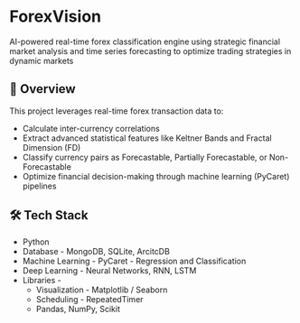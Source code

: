 # ForexVision
AI-powered real-time forex classification engine using strategic financial market analysis and time series forecasting to optimize trading strategies in dynamic markets

## 📌 Overview
This project leverages real-time forex transaction data to:

 - Calculate inter-currency correlations
 - Extract advanced statistical features like Keltner Bands and Fractal Dimension (FD)
 - Classify currency pairs as Forecastable, Partially Forecastable, or Non-Forecastable
 - Optimize financial decision-making through machine learning (PyCaret) pipelines

## 🛠️ Tech Stack
  
 - Python
 - Database - MongoDB, SQLite, ArcitcDB
 - Machine Learning - PyCaret - Regression and Classification
 - Deep Learning - Neural Networks, RNN, LSTM
 - Libraries - 
    - Visualization - Matplotlib / Seaborn
    - Scheduling - RepeatedTimer
    - Pandas, NumPy, Scikit

